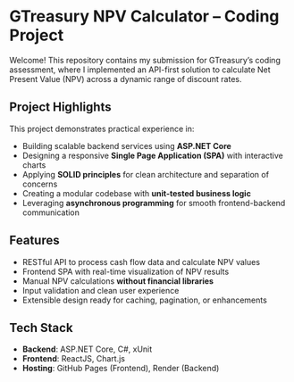 # GTreasury NPV Calculator – Coding Project

Welcome! This repository contains my submission for GTreasury’s coding assessment, where I implemented an API-first solution to calculate Net Present Value (NPV) across a dynamic range of discount rates.

## Project Highlights

This project demonstrates practical experience in:

- Building scalable backend services using **ASP.NET Core**
- Designing a responsive **Single Page Application (SPA)** with interactive charts
- Applying **SOLID principles** for clean architecture and separation of concerns
- Creating a modular codebase with **unit-tested business logic**
- Leveraging **asynchronous programming** for smooth frontend-backend communication

## Features

- RESTful API to process cash flow data and calculate NPV values
- Frontend SPA with real-time visualization of NPV results
- Manual NPV calculations **without financial libraries**
- Input validation and clean user experience
- Extensible design ready for caching, pagination, or enhancements

## Tech Stack

- **Backend**: ASP.NET Core, C#, xUnit  
- **Frontend**: ReactJS, Chart.js  
- **Hosting**: GitHub Pages (Frontend), Render (Backend)
